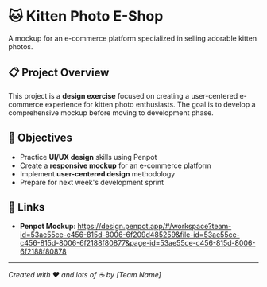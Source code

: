 # 🐱 Kitten Photo E-Shop

A mockup for an e-commerce platform specialized in selling adorable kitten photos.

## 📋 Project Overview

This project is a **design exercise** focused on creating a user-centered e-commerce experience for kitten photo enthusiasts. The goal is to develop a comprehensive mockup before moving to development phase.

## 🎯 Objectives

- Practice **UI/UX design** skills using Penpot
- Create a **responsive mockup** for an e-commerce platform
- Implement **user-centered design** methodology
- Prepare for next week's development sprint

## 🔗 Links

- **Penpot Mockup**: https://design.penpot.app/#/workspace?team-id=53ae55ce-c456-815d-8006-6f209d485259&file-id=53ae55ce-c456-815d-8006-6f2188f80877&page-id=53ae55ce-c456-815d-8006-6f2188f80878

---

_Created with ❤️ and lots of ☕ by [Team Name]_
